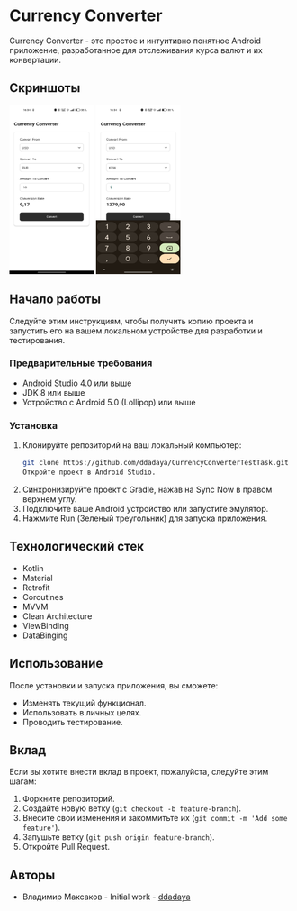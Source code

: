 # Currency Converter

Currency Converter - это простое и интуитивно понятное Android приложение, разработанное для отслеживания курса валют и их конвертации.

## Скриншоты
<img src="https://github.com/ddadaya/CurrencyConverterTestTask/raw/master/screenshots/screenshot_main.jpg" alt="Главный экран" width="150" height="300"> <img src="https://github.com/ddadaya/CurrencyConverterTestTask/raw/master/screenshots/screenshot_input.jpg" alt="Ввод" width="150" height="300">

## Начало работы

Следуйте этим инструкциям, чтобы получить копию проекта и запустить его на вашем локальном устройстве для разработки и тестирования.

### Предварительные требования

- Android Studio 4.0 или выше
- JDK 8 или выше
- Устройство с Android 5.0 (Lollipop) или выше

### Установка

1. Клонируйте репозиторий на ваш локальный компьютер:
   ```sh
   git clone https://github.com/ddadaya/CurrencyConverterTestTask.git
   Откройте проект в Android Studio.
2. Синхронизируйте проект с Gradle, нажав на Sync Now в правом верхнем углу.
3. Подключите ваше Android устройство или запустите эмулятор.
4. Нажмите Run (Зеленый треугольник) для запуска приложения.

## Технологический стек

- Kotlin
- Material
- Retrofit
- Coroutines
- MVVM
- Clean Architecture
- ViewBinding
- DataBinging

## Использование

После установки и запуска приложения, вы сможете:

- Изменять текущий функционал.
- Использовать в личных целях.
- Проводить тестирование.

## Вклад

Если вы хотите внести вклад в проект, пожалуйста, следуйте этим шагам:

1. Форкните репозиторий.
2. Создайте новую ветку (`git checkout -b feature-branch`).
3. Внесите свои изменения и закоммитьте их (`git commit -m 'Add some feature'`).
4. Запушьте ветку (`git push origin feature-branch`).
5. Откройте Pull Request.

## Авторы

- Владимир Максаков - Initial work - [ddadaya](https://github.com/ddadaya)

